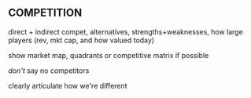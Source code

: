 
## COMPETITION

direct + indirect compet, alternatives, strengths+weaknesses, how large players (rev, mkt cap, and how valued today)

show market map, quadrants or competitive matrix if possible

_don't_ say no competitors

clearly articulate how we're different
